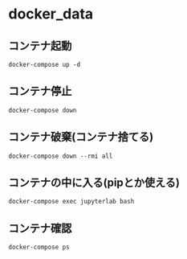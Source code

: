 # docker_data

## コンテナ起動
```
docker-compose up -d
```

## コンテナ停止
```
docker-compose down
```

## コンテナ破棄(コンテナ捨てる)
```
docker-compose down --rmi all
```

## コンテナの中に入る(pipとか使える)
```
docker-compose exec jupyterlab bash
```

## コンテナ確認
```
docker-compose ps
```
